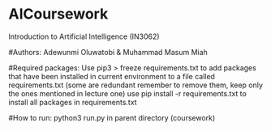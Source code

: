 # AICoursework
Introduction to Artificial Intelligence (IN3062)

#Authors:
Adewunmi Oluwatobi & Muhammad Masum Miah

#Required packages:
Use pip3 > freeze requirements.txt to add packages that have been installed in current environment to a file called requirements.txt (some are redundant remember to remove them, keep only the ones mentioned in lecture one)
use pip install -r requirements.txt to install all packages in requirements.txt


#How to run:
python3 run.py in parent directory (coursework)
